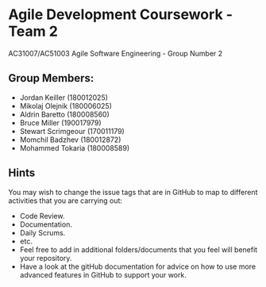 # Agile Development Coursework - Team 2
AC31007/AC51003 Agile Software Engineering - Group Number 2

## Group Members:
- Jordan Keiller (180012025)
- Mikolaj Olejnik (180006025)
- Aldrin Baretto (180008560)
- Bruce Miller (190017979)
- Stewart Scrimgeour (170011179)
- Momchil Badzhev (180012872)
- Mohammed Tokaria (180008589)

## Hints
You may wish to change the issue tags that are in GitHub to map to different activities that you are carrying out:
- Code Review.
- Documentation.
- Daily Scrums.
- etc.
- Feel free to add in additional folders/documents that you feel will benefit your repository.
- Have a look at the gitHub documentation for advice on how to use more advanced features in GitHub to support your work.